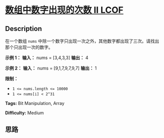 # [数组中数字出现的次数 II LCOF][title]

## Description

在一个数组 `nums` 中除一个数字只出现一次之外，其他数字都出现了三次。请找出那个只出现一次的数字。



**示例 1：**
            **输入：** nums = [3,4,3,3]    **输出：** 4    

**示例 2：**
            **输入：** nums = [9,1,7,9,7,9,7]    **输出：** 1



**限制：**

  * `1 <= nums.length <= 10000`
  * `1 <= nums[i] < 2^31`




**Tags:** Bit Manipulation, Array

**Difficulty:** Medium

## 思路

[title]: https://leetcode-cn.com/problems/shu-zu-zhong-shu-zi-chu-xian-de-ci-shu-ii-lcof
